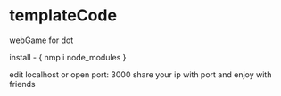 # templateCode
webGame for dot 

install - {
nmp i 
node_modules
}

edit localhost or open port: 3000
share your ip with port and enjoy with friends 
